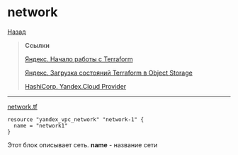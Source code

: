 # network
[Назад](https://github.com/BanLex/my_notes/blob/main/terraform/content_config.md)

> **Ссылки**
> 
> [Яндекс. Начало работы с Terraform](https://cloud.yandex.ru/docs/solutions/infrastructure-management/terraform-quickstart)
> 
> [Яндекс. Загрузка состояний Terraform в Object Storage](https://cloud.yandex.ru/docs/solutions/infrastructure-management/terraform-state-storage)
> 
> [HashiCorp. Yandex.Cloud Provider](https://registry.terraform.io/providers/yandex-cloud/yandex/latest/docs)

***
[network.tf](https://github.com/BanLex/example_webapp/blob/main/yandex-cloud-terraform/network.tf)
```
resource "yandex_vpc_network" "network-1" {
  name = "network1"
}
```
Этот блок описывает сеть.
**name** - название сети
